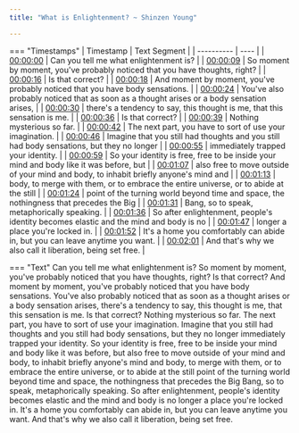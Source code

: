 ```yaml
---
title: "What is Enlightenment? ~ Shinzen Young"

---
```

=== "Timestamps"
    | Timestamp | Text Segment |
    | ---------- | ----  |
    | [00:00:00](https://www.youtube.com/watch?v=Qu_GvP2pfGc&t=0) |  Can you tell me what enlightenment is? |
    | [00:00:09](https://www.youtube.com/watch?v=Qu_GvP2pfGc&t=9) |  So moment by moment, you've probably noticed that you have thoughts, right? |
    | [00:00:16](https://www.youtube.com/watch?v=Qu_GvP2pfGc&t=16) |  Is that correct? |
    | [00:00:18](https://www.youtube.com/watch?v=Qu_GvP2pfGc&t=18) |  And moment by moment, you've probably noticed that you have body sensations. |
    | [00:00:24](https://www.youtube.com/watch?v=Qu_GvP2pfGc&t=24) |  You've also probably noticed that as soon as a thought arises or a body sensation arises, |
    | [00:00:30](https://www.youtube.com/watch?v=Qu_GvP2pfGc&t=30) |  there's a tendency to say, this thought is me, that this sensation is me. |
    | [00:00:36](https://www.youtube.com/watch?v=Qu_GvP2pfGc&t=36) |  Is that correct? |
    | [00:00:39](https://www.youtube.com/watch?v=Qu_GvP2pfGc&t=39) |  Nothing mysterious so far. |
    | [00:00:42](https://www.youtube.com/watch?v=Qu_GvP2pfGc&t=42) |  The next part, you have to sort of use your imagination. |
    | [00:00:46](https://www.youtube.com/watch?v=Qu_GvP2pfGc&t=46) |  Imagine that you still had thoughts and you still had body sensations, but they no longer |
    | [00:00:55](https://www.youtube.com/watch?v=Qu_GvP2pfGc&t=55) |  immediately trapped your identity. |
    | [00:00:59](https://www.youtube.com/watch?v=Qu_GvP2pfGc&t=59) |  So your identity is free, free to be inside your mind and body like it was before, but |
    | [00:01:07](https://www.youtube.com/watch?v=Qu_GvP2pfGc&t=67) |  also free to move outside of your mind and body, to inhabit briefly anyone's mind and |
    | [00:01:13](https://www.youtube.com/watch?v=Qu_GvP2pfGc&t=73) |  body, to merge with them, or to embrace the entire universe, or to abide at the still |
    | [00:01:24](https://www.youtube.com/watch?v=Qu_GvP2pfGc&t=84) |  point of the turning world beyond time and space, the nothingness that precedes the Big |
    | [00:01:31](https://www.youtube.com/watch?v=Qu_GvP2pfGc&t=91) |  Bang, so to speak, metaphorically speaking. |
    | [00:01:36](https://www.youtube.com/watch?v=Qu_GvP2pfGc&t=96) |  So after enlightenment, people's identity becomes elastic and the mind and body is no |
    | [00:01:47](https://www.youtube.com/watch?v=Qu_GvP2pfGc&t=107) |  longer a place you're locked in. |
    | [00:01:52](https://www.youtube.com/watch?v=Qu_GvP2pfGc&t=112) |  It's a home you comfortably can abide in, but you can leave anytime you want. |
    | [00:02:01](https://www.youtube.com/watch?v=Qu_GvP2pfGc&t=121) |  And that's why we also call it liberation, being set free. |

=== "Text"
     Can you tell me what enlightenment is? So moment by moment, you've probably noticed that you have thoughts, right? Is that correct? And moment by moment, you've probably noticed that you have body sensations. You've also probably noticed that as soon as a thought arises or a body sensation arises, there's a tendency to say, this thought is me, that this sensation is me. Is that correct? Nothing mysterious so far. The next part, you have to sort of use your imagination. Imagine that you still had thoughts and you still had body sensations, but they no longer immediately trapped your identity. So your identity is free, free to be inside your mind and body like it was before, but also free to move outside of your mind and body, to inhabit briefly anyone's mind and body, to merge with them, or to embrace the entire universe, or to abide at the still point of the turning world beyond time and space, the nothingness that precedes the Big Bang, so to speak, metaphorically speaking. So after enlightenment, people's identity becomes elastic and the mind and body is no longer a place you're locked in. It's a home you comfortably can abide in, but you can leave anytime you want. And that's why we also call it liberation, being set free.